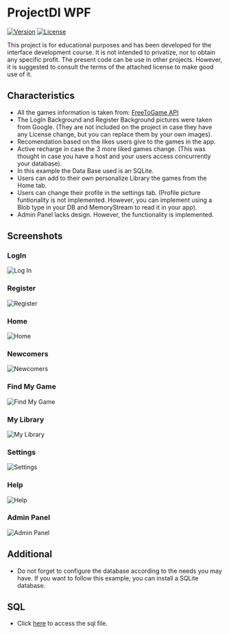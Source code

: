 # ProjectDI WPF

[![Version](https://img.shields.io/badge/version-1.0-blue.svg)](https://github.com/tu-usuario/tu-proyecto/releases)
[![License](https://img.shields.io/badge/license-GNU%20GPL%20v3.0-blue.svg)](https://opensource.org/licenses/GPL-3.0)

This project is for educational purposes and has been developed for the interface development course. It is not intended to privatize, nor to obtain any specific
profit. 
The present code can be use in other projects. However, it is suggested to consult the terms of the attached license to make good use of it.

## Characteristics

- All the games information is taken from: [FreeToGame API](https://www.freetogame.com/api-doc)
- The LogIn Background and Register Background pictures were taken from Google. (They are not included on the project in case they have any License change, but you can   replace them by your own images).
- Recomendation based on the likes users give to the games in the app.
- Active recharge in case the 3 more liked games change. (This was thought in case you have a host and your users access concurrently your database).
- In this example the Data Base used is an SQLite.
- Users can add to their own personalize Library the games from the Home tab.
- Users can change their profile in the settings tab. (Profile picture funtionality is not implemented. However, you can implement using a Blob type in your DB and       MemoryStream to read it in your app).
- Admin Panel lacks design. However, the functionality is implemented.

## Screenshots
### LogIn 
![Log In](./Others/LogIn.png)
### Register
![Register](./Others/Register.png)
### Home
![Home](./Others/Home.png)
### Newcomers
![Newcomers](./Others/Newcomers.png)
### Find My Game
![Find My Game](./Others/FindMyGame.png)
### My Library
![My Library](./Others/MyLibrary.png)
### Settings
![Settings](./Others/Settings.png)
### Help
![Help](./Others/Help.png)
### Admin Panel
![Admin Panel](./Others/AdminPanel.png)

## Additional

- Do not forget to configure the database according to the needs you may have. If you want to follow this example, you can install a SQLite database.

## SQL

- Click [here](./Others/Script.sql) to access the sql file.
